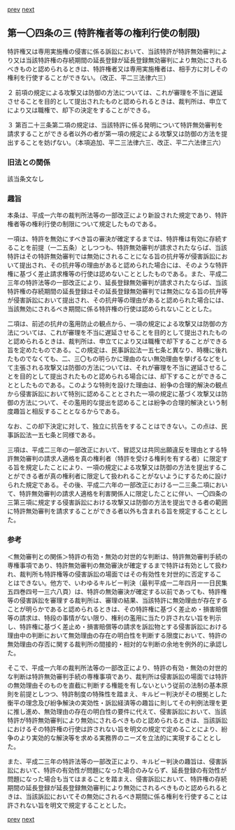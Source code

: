 [prev](/specific/markdowns/特許法/134_Mp-Ch_4-Se_2-At_104_2.md)
[next](/specific/markdowns/特許法/136_Mp-Ch_4-Se_2-At_104_4.md)
## 第一〇四条の三 (特許権者等の権利行使の制限)
特許権又は専用実施権の侵害に係る訴訟において、当該特許が特許無効審判により又は当該特許権の存続期間の延長登録が延長登録無効審判により無効にされるべきものと認められるときは、特許権者又は専用実施権者は、相手方に対しその権利を行使することができない。（改正、平二三法律六三）

２ 前項の規定による攻撃又は防御の方法については、これが審理を不当に遅延させることを目的として提出されたものと認められるときは、裁判所は、申立てにより又は職権で、却下の決定をすることができる。

３ 第百二十三条第二項の規定は、当該特許に係る発明について特許無効審判を請求することができる者以外の者が第一項の規定による攻撃又は防御の方法を提出することを妨げない。（本項追加、平二三法律六三、改正、平二六法律三六）


### 旧法との関係
該当条文なし

### 趣旨
本条は、平成一六年の裁判所法等の一部改正により新設された規定であり、特許権者等の権利行使の制限について規定したものである。

一項は、特許を無効にすべき旨の審決が確定するまでは、特許権は有効に存続することを前提（一二五条）としつつも、特許無効審判が請求されたならば、当該特許はその特許無効審判では無効にされることになる旨の抗弁等が侵害訴訟において提出され、その抗弁等の理由があると認められた場合には、そのような特許権に基づく差止請求権等の行使は認めないこととしたものである。また、平成二三年の特許法等の一部改正により、延長登録無効審判が請求されたならば、当該特許権の存続期間の延長登録はその延長登録無効審判では無効になる旨の抗弁等が侵害訴訟において提出され、その抗弁等の理由があると認められた場合には、当該無効にされるべき期間に係る特許権の行使は認められないこととした。

二項は、前述の抗弁の濫用防止の観点から、一項の規定による攻撃又は防御の方法については、これが審理を不当に遅延させることを目的として提出されたものと認められるときは、裁判所は、申立てにより又は職権で却下することができる旨を定めたものである。この規定は、民事訴訟法一五七条と異なり、時機に後れたものでなくても、二、三〇もの明らかに理由のない無効理由を挙げるなどをして主張される攻撃又は防御の方法については、それが審理を不当に遅延させることを目的として提出されたものと認められる場合には、却下することができることとしたものである。このような特則を設けた理由は、紛争の合理的解決の観点から侵害訴訟において特別に認めることとされた一項の規定に基づく攻撃又は防御の方法について、その濫用的な提出を認めることは紛争の合理的解決という制度趣旨と相反することとなるからである。

なお、この却下決定に対して、独立に抗告をすることはできない。この点は、民事訴訟法一五七条と同様である。

三項は、平成二三年の一部改正において、冒認又は共同出願違反を理由とする特許無効審判の請求人適格を真の権利者（特許を受ける権利を有する者）に限定する旨を規定したことにより、一項の規定による攻撃又は防御の方法を提出することができる者が真の権利者に限定して扱われることがないようにするために設けられた規定である。その後、平成二六年の一部改正における一二三条二項において、特許無効審判の請求人適格を利害関係人に限定したことに伴い、一〇四条の三第三項に規定する侵害訴訟における攻撃又は防御の方法を提出できる者の範囲に特許無効審判を請求することができる者以外も含まれる旨を規定することとした。


### 参考
＜無効審判との関係＞特許の有効・無効の対世的な判断は、特許無効審判手続の専権事項であり、特許無効審判の無効審決が確定するまで特許は有効として扱われ、裁判所も特許権等の侵害訴訟の場面ではその有効性を対世的に否定することはできない。他方で、いわゆるキルビー判決（最判平成一二年四月一一日民集五四巻四号一三六八頁）は、特許の無効審決が確定する以前であっても、特許権等の侵害訴訟を審理する裁判所は、審理の結果、当該特許に無効理由が存在することが明らかであると認められるときは、その特許権に基づく差止め・損害賠償等の請求は、特段の事情がない限り、権利の濫用に当たり許されない旨を判示し、特許権に基づく差止め・損害賠償等の請求を訴訟物とする侵害訴訟における理由中の判断において無効理由の存在の明白性を判断する限度において、特許の無効理由の存否に関する裁判所の間接的・相対的な判断の余地を例外的に承認した。

そこで、平成一六年の裁判所法等の一部改正により、特許の有効・無効の対世的な判断は特許無効審判手続の専権事項であり、裁判所は侵害訴訟の場面では特許の無効理由そのものを直截に判断する権能を有しないという従前の法制の基本原則を前提としつつ、特許制度の特殊性を踏まえ、キルビー判決がその根拠とした衡平の理念及び紛争解決の実効性・訴訟経済等の趣旨に則してその判例法理を更に推し進め、無効理由の存在の明白性の要件に代えて、侵害訴訟において、当該特許が特許無効審判により無効にされるべきものと認められるときは、当該訴訟におけるその特許権の行使は許されない旨を明文の規定で定めることにより、紛争のより実効的な解決等を求める実務界のニーズを立法的に実現することとした。

また、平成二三年の特許法等の一部改正により、キルビー判決の趣旨は、侵害訴訟において、特許の有効性が問題になった場合のみならず、延長登録の有効性が問題になった場合も当てはまることを踏まえ、侵害訴訟において、特許権の存続期間の延長登録が延長登録無効審判により無効にされるべきものと認められるときは、当該訴訟においてその無効にされるべき期間に係る権利を行使することは許されない旨を明文で規定することとした。


[prev](/specific/markdowns/特許法/134_Mp-Ch_4-Se_2-At_104_2.md)
[next](/specific/markdowns/特許法/136_Mp-Ch_4-Se_2-At_104_4.md)